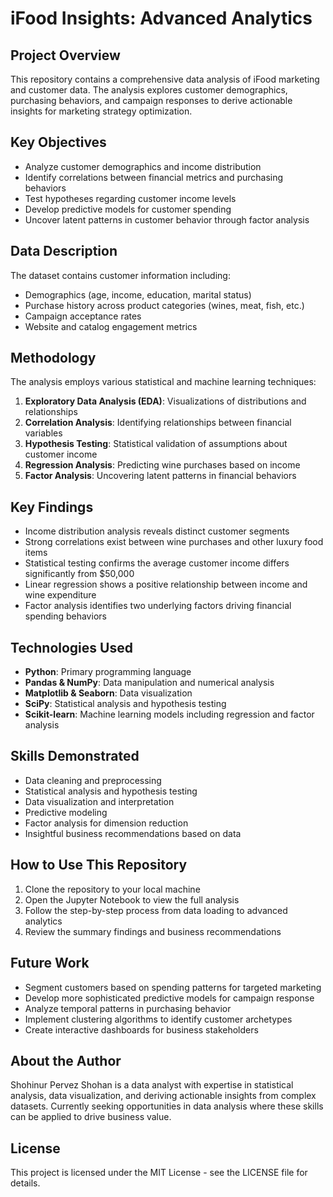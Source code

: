 # iFood Insights: Advanced Analytics

## Project Overview
This repository contains a comprehensive data analysis of iFood marketing and customer data. The analysis explores customer demographics, purchasing behaviors, and campaign responses to derive actionable insights for marketing strategy optimization.

## Key Objectives
- Analyze customer demographics and income distribution
- Identify correlations between financial metrics and purchasing behaviors
- Test hypotheses regarding customer income levels
- Develop predictive models for customer spending
- Uncover latent patterns in customer behavior through factor analysis

## Data Description
The dataset contains customer information including:
- Demographics (age, income, education, marital status)
- Purchase history across product categories (wines, meat, fish, etc.)
- Campaign acceptance rates
- Website and catalog engagement metrics

## Methodology
The analysis employs various statistical and machine learning techniques:
1. **Exploratory Data Analysis (EDA)**: Visualizations of distributions and relationships
2. **Correlation Analysis**: Identifying relationships between financial variables
3. **Hypothesis Testing**: Statistical validation of assumptions about customer income
4. **Regression Analysis**: Predicting wine purchases based on income
5. **Factor Analysis**: Uncovering latent patterns in financial behaviors

## Key Findings
- Income distribution analysis reveals distinct customer segments
- Strong correlations exist between wine purchases and other luxury food items
- Statistical testing confirms the average customer income differs significantly from $50,000
- Linear regression shows a positive relationship between income and wine expenditure
- Factor analysis identifies two underlying factors driving financial spending behaviors

## Technologies Used
- **Python**: Primary programming language
- **Pandas & NumPy**: Data manipulation and numerical analysis
- **Matplotlib & Seaborn**: Data visualization
- **SciPy**: Statistical analysis and hypothesis testing
- **Scikit-learn**: Machine learning models including regression and factor analysis

## Skills Demonstrated
- Data cleaning and preprocessing
- Statistical analysis and hypothesis testing
- Data visualization and interpretation
- Predictive modeling
- Factor analysis for dimension reduction
- Insightful business recommendations based on data

## How to Use This Repository
1. Clone the repository to your local machine
2. Open the Jupyter Notebook to view the full analysis
3. Follow the step-by-step process from data loading to advanced analytics
4. Review the summary findings and business recommendations

## Future Work
- Segment customers based on spending patterns for targeted marketing
- Develop more sophisticated predictive models for campaign response
- Analyze temporal patterns in purchasing behavior
- Implement clustering algorithms to identify customer archetypes
- Create interactive dashboards for business stakeholders

## About the Author
Shohinur Pervez Shohan is a data analyst with expertise in statistical analysis, data visualization, and deriving actionable insights from complex datasets. Currently seeking opportunities in data analysis where these skills can be applied to drive business value.

## License
This project is licensed under the MIT License - see the LICENSE file for details.